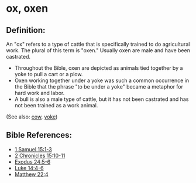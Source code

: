 # ox, oxen #

## Definition: ##

An "ox" refers to a type of cattle that is specifically trained to do agricultural work. The plural of this term is "oxen." Usually oxen are male and have been castrated.

* Throughout the Bible, oxen are depicted as animals tied together by a yoke to pull a cart or a plow.
* Oxen working together under a yoke was such a common occurrence in the Bible that the phrase "to be under a yoke" became a metaphor for hard work and labor.
*  A bull is also a male type of cattle, but it has not been castrated and has not been trained as a work animal.

(See also: [cow](../other/cow.md), [yoke](../other/yoke.md))

## Bible References: ##

* [1 Samuel 15:1-3](https://door43.org/en/bible/notes/1sa/15/01)
* [2 Chronicles 15:10-11](https://door43.org/en/bible/notes/2ch/15/10)
* [Exodus 24:5-6](https://door43.org/en/bible/notes/exo/24/05)
* [Luke 14:4-6](https://door43.org/en/bible/notes/luk/14/04)
* [Matthew 22:4](https://door43.org/en/bible/notes/mat/22/04)

